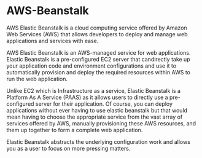# AWS-Beanstalk

AWS Elastic Beanstalk is a cloud computing service offered by Amazon Web Services (AWS) that allows developers to deploy and manage web applications and services with ease. 

AWS Elastic Beanstalk is an AWS-managed service for web applications. Elastic Beanstalk is a pre-configured EC2 server that candirectly take up your application code and environment configurations and use it to automatically provision and deploy the required resources within AWS to run the web application.

Unlike EC2 which is Infrastructure as a service, Elastic Beanstalk is a Platform As A Service (PAAS) as it allows users to directly use a pre-configured server for their application. Of course, you can deploy applications without ever having to use elastic beanstalk but that would mean having to choose the appropriate service from the vast array of services offered by  AWS, manually provisioning these AWS resources, and  them up together to form a complete web application.

Elastic Beanstalk abstracts the underlying configuration work and allows you as a user to focus on more pressing matters. 
